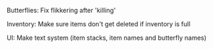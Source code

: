 Butterflies:
	Fix flikkering after 'killing'

Inventory:
	Make sure items don't get deleted if inventory is full
	
UI:
	Make text system (item stacks, item names and butterfly names)
